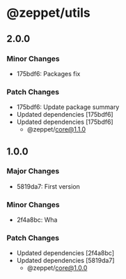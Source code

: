 # @zeppet/utils

## 2.0.0

### Minor Changes

- 175bdf6: Packages fix

### Patch Changes

- 175bdf6: Update package summary
- Updated dependencies [175bdf6]
- Updated dependencies [175bdf6]
  - @zeppet/core@1.1.0

## 1.0.0

### Major Changes

- 5819da7: First version

### Minor Changes

- 2f4a8bc: Wha

### Patch Changes

- Updated dependencies [2f4a8bc]
- Updated dependencies [5819da7]
  - @zeppet/core@1.0.0
